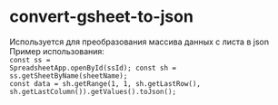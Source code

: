 # convert-gsheet-to-json
Используется для преобразования массива данных с листа в json<br>
Пример использования:<br>
<code>const ss = SpreadsheetApp.openById(ssId);
  const sh = ss.getSheetByName(sheetName);
  const data = sh.getRange(1, 1, sh.getLastRow(), sh.getLastColumn()).getValues().toJson();</code>
